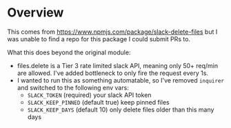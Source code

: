 # Overview

This comes from https://www.npmjs.com/package/slack-delete-files but I was unable to find a repo for this package I could submit PRs to.

What this does beyond the original module:

 - files.delete is a Tier 3 rate limited slack API, meaning only 50+ req/min are allowed.  I've added bottleneck to only fire the request every 1s.
 - I wanted to run this as something automatable, so I've removed `inquirer` and switched to the following env vars:
   - `SLACK_TOKEN` (required) your slack API token
   - `SLACK_KEEP_PINNED` (default true) keep pinned files
   - `SLACK_KEEP_DAYS` (default 10) only delete files older than this many days

